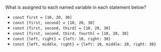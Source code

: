 What is assigned to each named variable in each statement below?

-   `const first = [10, 20, 30]`
-   `const [first, second] = [10, 20, 30]`
-   `const [first, second, third] = [10, 20, 30]`
-   `const [first, second, third, fourth] = [10, 20, 30]`
-   `const {left, right} = {left: 10, right: 30}`
-   `const {left, middle, right} = {left: 10, middle: 20, right: 30}`
